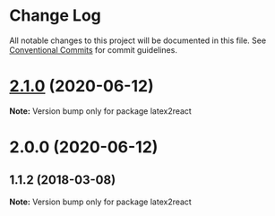 # Change Log

All notable changes to this project will be documented in this file.
See [Conventional Commits](https://conventionalcommits.org) for commit guidelines.

# [2.1.0](https://github.com/pyramation/latex2js/compare/latex2react@2.0.0...latex2react@2.1.0) (2020-06-12)

**Note:** Version bump only for package latex2react





# 2.0.0 (2020-06-12)



## 1.1.2 (2018-03-08)

**Note:** Version bump only for package latex2react
